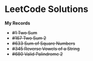 # LeetCode Solutions
**My Records**
- ~~#1   Two Sum~~
- ~~#167 Two Sum 2~~
- ~~#633 Sum of Square Numbers~~
- ~~#345 Reverse Vowels of a String~~
- ~~#680 Valid Palindrome 2~~